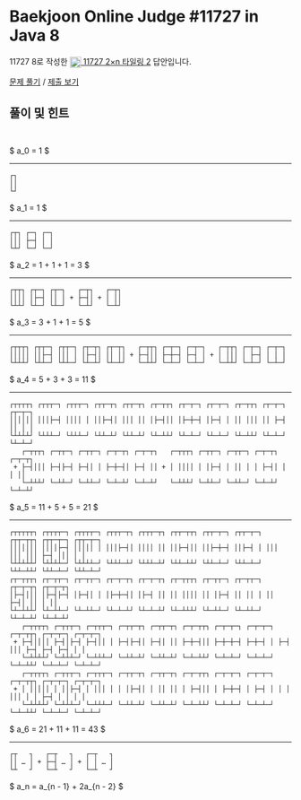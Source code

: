 # Baekjoon Online Judge #11727 in Java 8
11727 8로 작성한 [<img src="https://static.solved.ac/tier_small/8.svg" height="20" align="center">
11727 2×n 타일링 2](https://www.acmicpc.net/problem/11727) 답안입니다.

[문제 풀기](https://www.acmicpc.net/problem/11727) /
[제출 보기](https://www.acmicpc.net/source/86882691)

## 풀이 및 힌트
```


```
$ a_0 = 1 $

---
```
┌┐
││
└┘
```
$ a_1 = 1 $

---
```
┌┬┐ ┌─┐ ┌─┐
│││ ├─┤ │ │
└┴┘ └─┘ └─┘
```
$ a_2 = 1 + 1 + 1 = 3 $

---
```
┌┬┬┐ ┌┬─┐ ┌┬─┐   ┌─┬┐   ┌─┬┐
││││ │├─┤ ││ │ + ├─┤│ + │ ││
└┴┴┘ └┴─┘ └┴─┘   └─┴┘   └─┴┘
```
$ a_3 = 3 + 1 + 1 = 5 $

---
```
┌┬┬┬┐ ┌┬┬─┐ ┌┬┬─┐ ┌┬─┬┐ ┌┬─┬┐   ┌─┬┬┐ ┌─┬─┐ ┌─┬─┐   ┌─┬┬┐ ┌─┬─┐ ┌─┬─┐
│││││ ││├─┤ │││ │ │├─┤│ ││ ││ + ├─┤││ ├─┼─┤ ├─┤ │ + │ │││ │ ├─┤ │ │ │
└┴┴┴┘ └┴┴─┘ └┴┴─┘ └┴─┴┘ └┴─┴┘   └─┴┴┘ └─┴─┘ └─┴─┘   └─┴┴┘ └─┴─┘ └─┴─┘
```
$ a_4 = 5 + 3 + 3 = 11 $

---
```
┌┬┬┬┬┐ ┌┬┬┬─┐ ┌┬┬┬─┐ ┌┬┬─┬┐ ┌┬┬─┬┐ ┌┬─┬┬┐ ┌┬─┬─┐ ┌┬─┬─┐ ┌┬─┬┬┐ ┌┬─┬─┐ ┌┬─┬─┐
││││││ │││├─┤ ││││ │ ││├─┤│ │││ ││ │├─┤││ │├─┼─┤ │├─┤ │ ││ │││ ││ ├─┤ ││ │ │
└┴┴┴┴┘ └┴┴┴─┘ └┴┴┴─┘ └┴┴─┴┘ └┴┴─┴┘ └┴─┴┴┘ └┴─┴─┘ └┴─┴─┘ └┴─┴┴┘ └┴─┴─┘ └┴─┴─┘
   ┌─┬┬┬┐ ┌─┬┬─┐ ┌─┬┬─┐ ┌─┬─┬┐ ┌─┬─┬┐   ┌─┬┬┬┐ ┌─┬┬─┐ ┌─┬┬─┐ ┌─┬─┬┐ ┌─┬─┬┐
 + ├─┤│││ ├─┤├─┤ ├─┤│ │ ├─┼─┤│ ├─┤ ││ + │ ││││ │ │├─┤ │ ││ │ │ ├─┤│ │ │ ││
   └─┴┴┴┘ └─┴┴─┘ └─┴┴─┘ └─┴─┴┘ └─┴─┴┘   └─┴┴┴┘ └─┴┴─┘ └─┴┴─┘ └─┴─┴┘ └─┴─┴┘
```
$ a_5 = 11 + 5 + 5 = 21 $

---
```
┌┬┬┬┬┬┐ ┌┬┬┬┬─┐ ┌┬┬┬┬─┐ ┌┬┬┬─┬┐ ┌┬┬┬─┬┐ ┌┬┬─┬┬┐ ┌┬┬─┬─┐ ┌┬┬─┬─┐ ┌┬┬─┬┬┐ ┌┬┬─┬─┐ ┌┬┬─┬─┐
│││││││ ││││├─┤ │││││ │ │││├─┤│ ││││ ││ ││├─┤││ ││├─┼─┤ ││├─┤ │ │││ │││ │││ ├─┤ │││ │ │
└┴┴┴┴┴┘ └┴┴┴┴─┘ └┴┴┴┴─┘ └┴┴┴─┴┘ └┴┴┴─┴┘ └┴┴─┴┴┘ └┴┴─┴─┘ └┴┴─┴─┘ └┴┴─┴┴┘ └┴┴─┴─┘ └┴┴─┴─┘
┌┬─┬┬┬┐ ┌┬─┬┬─┐ ┌┬─┬┬─┐ ┌┬─┬─┬┐ ┌┬─┬─┬┐ ┌┬─┬┬┬┐ ┌┬─┬┬─┐ ┌┬─┬┬─┐ ┌┬─┬─┬┐ ┌┬─┬─┬┐
│├─┤│││ │├─┤├─┤ │├─┤│ │ │├─┼─┤│ │├─┤ ││ ││ ││││ ││ │├─┤ ││ ││ │ ││ ├─┤│ ││ │ ││
└┴─┴┴┴┘ └┴─┴┴─┘ └┴─┴┴─┘ └┴─┴─┴┘ └┴─┴─┴┘ └┴─┴┴┴┘ └┴─┴┴─┘ └┴─┴┴─┘ └┴─┴─┴┘ └┴─┴─┴┘
   ┌─┬┬┬┬┐ ┌─┬┬┬─┐ ┌─┬┬┬─┐ ┌─┬┬─┬┐ ┌─┬┬─┬┐ ┌─┬─┬┬┐ ┌─┬─┬─┐ ┌─┬─┬─┐ ┌─┬─┬┬┐ ┌─┬─┬─┐ ┌─┬─┬─┐
 + ├─┤││││ ├─┤│├─┤ ├─┤││ │ ├─┤├─┤│ ├─┤│ ││ ├─┼─┤││ ├─┼─┼─┤ ├─┼─┤ │ ├─┤ │││ ├─┤ ├─┤ ├─┤ │ │
   └─┴┴┴┴┘ └─┴┴┴─┘ └─┴┴┴─┘ └─┴┴─┴┘ └─┴┴─┴┘ └─┴─┴┴┘ └─┴─┴─┘ └─┴─┴─┘ └─┴─┴┴┘ └─┴─┴─┘ └─┴─┴─┘
   ┌─┬┬┬┬┐ ┌─┬┬┬─┐ ┌─┬┬┬─┐ ┌─┬┬─┬┐ ┌─┬┬─┬┐ ┌─┬─┬┬┐ ┌─┬─┬─┐ ┌─┬─┬─┐ ┌─┬─┬┬┐ ┌─┬─┬─┐ ┌─┬─┬─┐
 + │ │││││ │ ││├─┤ │ │││ │ │ │├─┤│ │ ││ ││ │ ├─┤││ │ ├─┼─┤ │ ├─┤ │ │ │ │││ │ │ ├─┤ │ │ │ │
   └─┴┴┴┴┘ └─┴┴┴─┘ └─┴┴┴─┘ └─┴┴─┴┘ └─┴┴─┴┘ └─┴─┴┴┘ └─┴─┴─┘ └─┴─┴─┘ └─┴─┴┴┘ └─┴─┴─┘ └─┴─┴─┘
```
$ a_6 = 21 + 11 + 11 = 43 $

---
```
┌┬   ┐   ┌─┬   ┐   ┌─┬   ┐
││ … │ + ├─┤ … │ + │ │ … │
└┴   ┘   └─┴   ┘   └─┴   ┘
```
$ a_n = a_{n - 1} + 2a_{n - 2} $
